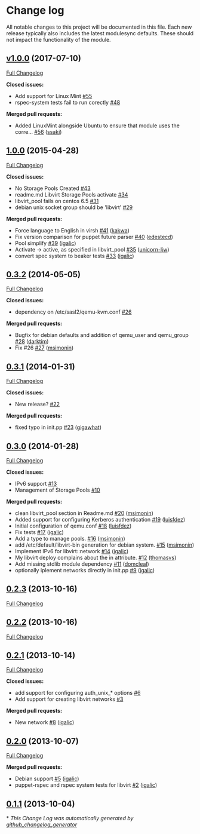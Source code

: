 # Change log

All notable changes to this project will be documented in this file.
Each new release typically also includes the latest modulesync defaults.
These should not impact the functionality of the module.

## [v1.0.0](https://github.com/thias/puppet-libvirt/tree/v1.0.0) (2017-07-10)
[Full Changelog](https://github.com/thias/puppet-libvirt/compare/1.0.0...v1.0.0)

**Closed issues:**

- Add support for Linux Mint [\#55](https://github.com/thias/puppet-libvirt/issues/55)
- rspec-system tests fail to run corectly [\#48](https://github.com/thias/puppet-libvirt/issues/48)

**Merged pull requests:**

- Added LinuxMint alongside Ubuntu to ensure that module uses the corre… [\#56](https://github.com/thias/puppet-libvirt/pull/56) ([ssaki](https://github.com/ssaki))

## [1.0.0](https://github.com/thias/puppet-libvirt/tree/1.0.0) (2015-04-28)
[Full Changelog](https://github.com/thias/puppet-libvirt/compare/0.3.2...1.0.0)

**Closed issues:**

- No Storage Pools Created [\#43](https://github.com/thias/puppet-libvirt/issues/43)
- readme.md  Libvirt Storage Pools activate [\#34](https://github.com/thias/puppet-libvirt/issues/34)
- libvirt\_pool fails on centos 6.5 [\#31](https://github.com/thias/puppet-libvirt/issues/31)
- debian unix socket group should be 'libvirt' [\#29](https://github.com/thias/puppet-libvirt/issues/29)

**Merged pull requests:**

- Force language to English in virsh [\#41](https://github.com/thias/puppet-libvirt/pull/41) ([kakwa](https://github.com/kakwa))
- Fix version comparison for puppet future parser [\#40](https://github.com/thias/puppet-libvirt/pull/40) ([edestecd](https://github.com/edestecd))
- Pool simplify [\#39](https://github.com/thias/puppet-libvirt/pull/39) ([igalic](https://github.com/igalic))
- Activate -\> active, as specified in libvirt\_pool [\#35](https://github.com/thias/puppet-libvirt/pull/35) ([unicorn-ljw](https://github.com/unicorn-ljw))
- convert spec system to beaker tests [\#33](https://github.com/thias/puppet-libvirt/pull/33) ([igalic](https://github.com/igalic))

## [0.3.2](https://github.com/thias/puppet-libvirt/tree/0.3.2) (2014-05-05)
[Full Changelog](https://github.com/thias/puppet-libvirt/compare/0.3.1...0.3.2)

**Closed issues:**

- dependency on /etc/sasl2/qemu-kvm.conf [\#26](https://github.com/thias/puppet-libvirt/issues/26)

**Merged pull requests:**

- Bugfix for debian defaults and addition of qemu\_user and qemu\_group [\#28](https://github.com/thias/puppet-libvirt/pull/28) ([darktim](https://github.com/darktim))
- Fix \#26 [\#27](https://github.com/thias/puppet-libvirt/pull/27) ([msimonin](https://github.com/msimonin))

## [0.3.1](https://github.com/thias/puppet-libvirt/tree/0.3.1) (2014-01-31)
[Full Changelog](https://github.com/thias/puppet-libvirt/compare/0.3.0...0.3.1)

**Closed issues:**

- New release? [\#22](https://github.com/thias/puppet-libvirt/issues/22)

**Merged pull requests:**

- fixed typo in init.pp [\#23](https://github.com/thias/puppet-libvirt/pull/23) ([gigawhat](https://github.com/gigawhat))

## [0.3.0](https://github.com/thias/puppet-libvirt/tree/0.3.0) (2014-01-28)
[Full Changelog](https://github.com/thias/puppet-libvirt/compare/0.2.3...0.3.0)

**Closed issues:**

- IPv6 support [\#13](https://github.com/thias/puppet-libvirt/issues/13)
- Management of Storage Pools [\#10](https://github.com/thias/puppet-libvirt/issues/10)

**Merged pull requests:**

- clean libvirt\_pool section in Readme.md [\#20](https://github.com/thias/puppet-libvirt/pull/20) ([msimonin](https://github.com/msimonin))
- Added support for configuring Kerberos authentication [\#19](https://github.com/thias/puppet-libvirt/pull/19) ([luisfdez](https://github.com/luisfdez))
- Initial configuration of qemu.conf [\#18](https://github.com/thias/puppet-libvirt/pull/18) ([luisfdez](https://github.com/luisfdez))
- Fix tests [\#17](https://github.com/thias/puppet-libvirt/pull/17) ([igalic](https://github.com/igalic))
- Add a type to manage pools. [\#16](https://github.com/thias/puppet-libvirt/pull/16) ([msimonin](https://github.com/msimonin))
- add /etc/default/libvirt-bin generation for debian system. [\#15](https://github.com/thias/puppet-libvirt/pull/15) ([msimonin](https://github.com/msimonin))
- Implement IPv6 for libvirt::network [\#14](https://github.com/thias/puppet-libvirt/pull/14) ([igalic](https://github.com/igalic))
- My libvirt deploy complains about the in attribute. [\#12](https://github.com/thias/puppet-libvirt/pull/12) ([thomasvs](https://github.com/thomasvs))
- Add missing stdlib module dependency [\#11](https://github.com/thias/puppet-libvirt/pull/11) ([domcleal](https://github.com/domcleal))
- optionally iplement networks directly in init.pp [\#9](https://github.com/thias/puppet-libvirt/pull/9) ([igalic](https://github.com/igalic))

## [0.2.3](https://github.com/thias/puppet-libvirt/tree/0.2.3) (2013-10-16)
[Full Changelog](https://github.com/thias/puppet-libvirt/compare/0.2.2...0.2.3)

## [0.2.2](https://github.com/thias/puppet-libvirt/tree/0.2.2) (2013-10-16)
[Full Changelog](https://github.com/thias/puppet-libvirt/compare/0.2.1...0.2.2)

## [0.2.1](https://github.com/thias/puppet-libvirt/tree/0.2.1) (2013-10-14)
[Full Changelog](https://github.com/thias/puppet-libvirt/compare/0.2.0...0.2.1)

**Closed issues:**

- add support for configuring auth\_unix\_\* options [\#6](https://github.com/thias/puppet-libvirt/issues/6)
- Add support for creating libvirt networks [\#3](https://github.com/thias/puppet-libvirt/issues/3)

**Merged pull requests:**

- New network [\#8](https://github.com/thias/puppet-libvirt/pull/8) ([igalic](https://github.com/igalic))

## [0.2.0](https://github.com/thias/puppet-libvirt/tree/0.2.0) (2013-10-07)
[Full Changelog](https://github.com/thias/puppet-libvirt/compare/0.1.1...0.2.0)

**Merged pull requests:**

- Debian support [\#5](https://github.com/thias/puppet-libvirt/pull/5) ([igalic](https://github.com/igalic))
- puppet-rspec and rspec system tests for libvirt [\#2](https://github.com/thias/puppet-libvirt/pull/2) ([igalic](https://github.com/igalic))

## [0.1.1](https://github.com/thias/puppet-libvirt/tree/0.1.1) (2013-10-04)


\* *This Change Log was automatically generated by [github_changelog_generator](https://github.com/skywinder/Github-Changelog-Generator)*
